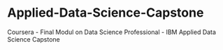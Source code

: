 # Applied-Data-Science-Capstone
Coursera - Final Modul on Data Science Professional - IBM Applied Data Science Capstone 
